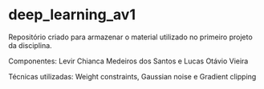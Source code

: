 # deep_learning_av1
Repositório criado para armazenar o material utilizado no primeiro projeto da disciplina. 

Componentes:
Levir Chianca Medeiros dos Santos e
Lucas Otávio Vieira

Técnicas utilizadas:
Weight constraints,
Gaussian noise e
Gradient clipping

